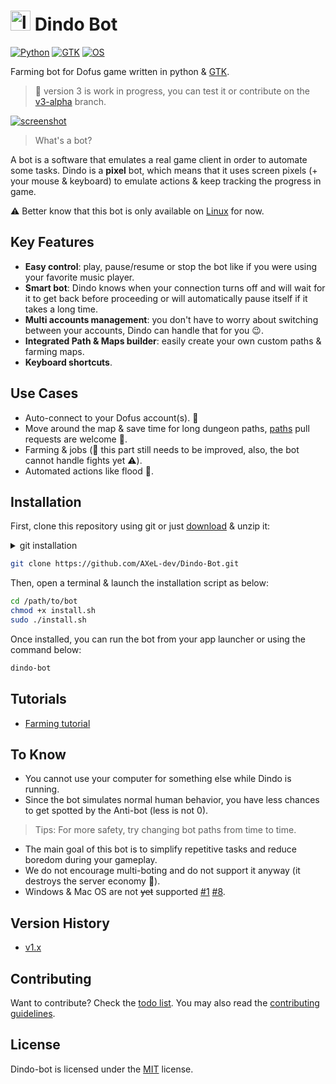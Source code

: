 # <img src="icons/logo.png" alt="logo" width="32"> Dindo Bot

[![Python](https://img.shields.io/badge/python%20%3E%3D-3.0-blue.svg)](https://www.python.org/)
[![GTK](https://img.shields.io/badge/gtk-3.0-brightgreen.svg)](https://www.gtk.org/)
[![OS](https://img.shields.io/badge/os-Linux-orange.svg)](https://www.ubuntu.com/download/desktop)

Farming bot for Dofus game written in python & [GTK](https://www.gtk.org/).

> :construction: version 3 is work in progress, you can test it or contribute on the [v3-alpha](https://github.com/AXeL-dev/Dindo-Bot/tree/v3-alpha) branch.

[![screenshot](screenshot.png)](https://www.youtube.com/watch?v=1Qh_eNLuTYo "Watch Dindo-bot in action")

> What's a bot?

A bot is a software that emulates a real game client in order to automate some tasks. Dindo is a **pixel** bot, which means that it uses screen pixels (+ your mouse & keyboard) to emulate actions & keep tracking the progress in game.

:warning: Better know that this bot is only available on [Linux](https://www.wikipedia.org/wiki/Linux) for now.

## Key Features

- **Easy control**: play, pause/resume or stop the bot like if you were using your favorite music player.
- **Smart bot**: Dindo knows when your connection turns off and will wait for it to get back before proceeding or will automatically pause itself if it takes a long time.
- **Multi accounts management**: you don't have to worry about switching between your accounts, Dindo can handle that for you :wink:.
- **Integrated Path & Maps builder**: easily create your own custom paths & farming maps.
- **Keyboard shortcuts**.

## Use Cases

- Auto-connect to your Dofus account(s). :key:
- Move around the map & save time for long dungeon paths, [paths](paths) pull requests are welcome :pray:.
- Farming & jobs (:construction: this part still needs to be improved, also, the bot cannot handle fights yet :warning:).
- Automated actions like flood :speech_balloon:.

## Installation

First, clone this repository using git or just [download](https://github.com/AXeL-dev/Dindo-Bot/archive/master.zip) & unzip it:

<details>
  <summary>git installation</summary>
  
  ```bash
    sudo apt install git
  ```
</details>

```bash
git clone https://github.com/AXeL-dev/Dindo-Bot.git
```

Then, open a terminal & launch the installation script as below:
```bash
cd /path/to/bot
chmod +x install.sh
sudo ./install.sh
```

Once installed, you can run the bot from your app launcher or using the command below:
```bash
dindo-bot
```

## Tutorials

- [Farming tutorial](https://www.youtube.com/watch?v=obGDT9_AXvk)

## To Know

- You cannot use your computer for something else while Dindo is running.
- Since the bot simulates normal human behavior, you have less chances to get spotted by the Anti-bot (less is not 0).
> Tips: For more safety, try changing bot paths from time to time.
- The main goal of this bot is to simplify repetitive tasks and reduce boredom during your gameplay.
- We do not encourage multi-boting and do not support it anyway (it destroys the server economy :grimacing:).
- Windows & Mac OS are not ~~yet~~ supported [#1](https://github.com/AXeL-dev/Dindo-Bot/issues/1) [#8](https://github.com/AXeL-dev/Dindo-Bot/issues/8).

## Version History

- [v1.x](https://github.com/AXeL-dev/Dindo-Bot/tree/v1.x)

## Contributing

Want to contribute? Check the [todo list](todo.md). You may also read the [contributing guidelines](https://github.com/AXeL-dev/contributing/blob/master/README.md).

## License

Dindo-bot is licensed under the [MIT](LICENSE) license.
